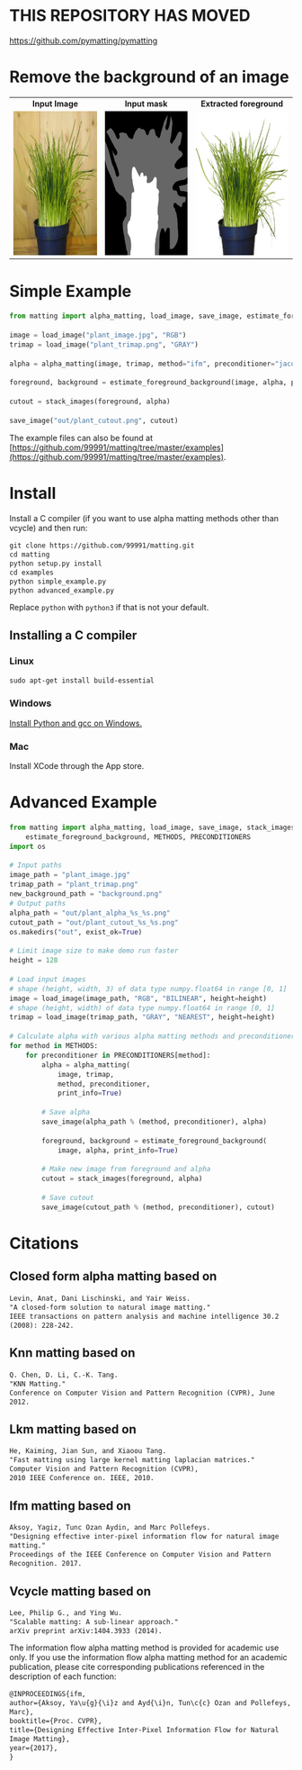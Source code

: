 # THIS REPOSITORY HAS MOVED

https://github.com/pymatting/pymatting

# Remove the background of an image 

<table>
    <tr>
        <td align="center"><b>Input Image</b></td>
        <td align="center"><b>Input mask</b></td>
        <td align="center"><b>Extracted foreground</b></td>
    </tr>
    <tr>
        <td>
<img src="https://raw.githubusercontent.com/99991/matting/master/examples/plant_image.jpg" width="256" height="256">
        </td>
        <td>
<img src="https://raw.githubusercontent.com/99991/matting/master/examples/plant_trimap.png" width="256" height="256">
        </td>
        <td>
<img src="https://raw.githubusercontent.com/99991/matting/master/examples/out/plant_cutout.png" width="256" height="256">
        </td>
    </tr>
</table>

# Simple Example

```python
from matting import alpha_matting, load_image, save_image, estimate_foreground_background, stack_images

image = load_image("plant_image.jpg", "RGB")
trimap = load_image("plant_trimap.png", "GRAY")

alpha = alpha_matting(image, trimap, method="ifm", preconditioner="jacobi", print_info=True)

foreground, background = estimate_foreground_background(image, alpha, print_info=True)

cutout = stack_images(foreground, alpha)

save_image("out/plant_cutout.png", cutout)
```

The example files can also be found at [https://github.com/99991/matting/tree/master/examples](https://github.com/99991/matting/tree/master/examples).

# Install

Install a C compiler (if you want to use alpha matting methods other than vcycle) and then run:

```
git clone https://github.com/99991/matting.git
cd matting
python setup.py install
cd examples
python simple_example.py
python advanced_example.py
```

Replace `python` with `python3` if that is not your default.

## Installing a C compiler

### Linux

```
sudo apt-get install build-essential
```

### Windows

[Install Python and gcc on Windows.](https://github.com/99991/matting/blob/master/docs/INSTALL_WINDOWS.md)

### Mac

Install XCode through the App store.

# Advanced Example

```python
from matting import alpha_matting, load_image, save_image, stack_images,\
    estimate_foreground_background, METHODS, PRECONDITIONERS
import os

# Input paths
image_path = "plant_image.jpg"
trimap_path = "plant_trimap.png"
new_background_path = "background.png"
# Output paths
alpha_path = "out/plant_alpha_%s_%s.png"
cutout_path = "out/plant_cutout_%s_%s.png"
os.makedirs("out", exist_ok=True)

# Limit image size to make demo run faster
height = 128

# Load input images
# shape (height, width, 3) of data type numpy.float64 in range [0, 1]
image = load_image(image_path, "RGB", "BILINEAR", height=height)
# shape (height, width) of data type numpy.float64 in range [0, 1]
trimap = load_image(trimap_path, "GRAY", "NEAREST", height=height)

# Calculate alpha with various alpha matting methods and preconditioners
for method in METHODS:
    for preconditioner in PRECONDITIONERS[method]:
        alpha = alpha_matting(
            image, trimap,
            method, preconditioner,
            print_info=True)

        # Save alpha
        save_image(alpha_path % (method, preconditioner), alpha)

        foreground, background = estimate_foreground_background(
            image, alpha, print_info=True)

        # Make new image from foreground and alpha
        cutout = stack_images(foreground, alpha)

        # Save cutout
        save_image(cutout_path % (method, preconditioner), cutout)
```

# Citations

## Closed form alpha matting based on
```
Levin, Anat, Dani Lischinski, and Yair Weiss.
"A closed-form solution to natural image matting."
IEEE transactions on pattern analysis and machine intelligence 30.2 (2008): 228-242.
```

## Knn matting based on
```
Q. Chen, D. Li, C.-K. Tang.
"KNN Matting."
Conference on Computer Vision and Pattern Recognition (CVPR), June 2012.
```

## Lkm matting based on
```
He, Kaiming, Jian Sun, and Xiaoou Tang.
"Fast matting using large kernel matting laplacian matrices."
Computer Vision and Pattern Recognition (CVPR),
2010 IEEE Conference on. IEEE, 2010.
```

## Ifm matting based on
```
Aksoy, Yagiz, Tunc Ozan Aydin, and Marc Pollefeys.
"Designing effective inter-pixel information flow for natural image matting."
Proceedings of the IEEE Conference on Computer Vision and Pattern Recognition. 2017.
```

## Vcycle matting based on
```
Lee, Philip G., and Ying Wu.
"Scalable matting: A sub-linear approach."
arXiv preprint arXiv:1404.3933 (2014).
```

The information flow alpha matting method is provided for academic use only.
If you use the information flow alpha matting method for an academic
publication, please cite corresponding publications referenced in the
description of each function:

```
@INPROCEEDINGS{ifm,
author={Aksoy, Ya\u{g}{\i}z and Ayd{\i}n, Tun\c{c} Ozan and Pollefeys, Marc}, 
booktitle={Proc. CVPR}, 
title={Designing Effective Inter-Pixel Information Flow for Natural Image Matting}, 
year={2017}, 
}
```
